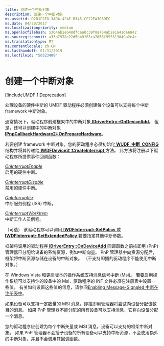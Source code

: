 ```yaml
---
title: 创建一个中断对象
description: 创建一个中断对象
ms.assetid: D281F2E8-3ADA-4F4E-B345-CE72FA3C69EC
ms.date: 04/20/2017
ms.localizationpriority: medium
ms.openlocfilehash: 5304ab2e648dfcaa0c39f8a764ab2e1a41de6842
ms.sourcegitcommit: a33b7978e22d5bb9f65ca7056f955319049a2e4c
ms.translationtype: MT
ms.contentlocale: zh-CN
ms.lasthandoff: 01/31/2019
ms.locfileid: "56523409"
---
```

# <a name="creating-an-interrupt-object"></a>创建一个中断对象


[!include[UMDF 1 Deprecation](../umdf-1-deprecation.md)]

处理设备的硬件中断的 UMDF 驱动程序必须创建每个设备可以支持每个中断 framework 中断对象。

通常情况下，驱动程序创建框架中的中断对象[ **IDriverEntry::OnDeviceAdd**](https://msdn.microsoft.com/library/windows/hardware/ff554896)。 但是，还可以创建中的中断对象[ **IPnpCallbackHardware2::OnPrepareHardware**](https://msdn.microsoft.com/library/windows/hardware/hh439734)。

若要创建 framework 中断对象，您的驱动程序必须初始化[ **WUDF\_中断\_CONFIG** ](https://msdn.microsoft.com/library/windows/hardware/hh464084)结构并将其传递给[ **IWDFDevice3::CreateInterrupt** ](https://msdn.microsoft.com/library/windows/hardware/hh451208)方法。 此方法将注册以下驱动程序所提供事件回调函数：

<a href="" id="oninterruptenable"></a>[*OnInterruptEnable*](https://msdn.microsoft.com/library/windows/hardware/hh463899)  
启用的硬件中断。

<a href="" id="oninterruptdisable"></a>[*OnInterruptDisable*](https://msdn.microsoft.com/library/windows/hardware/hh463895)  
禁用的硬件中断。

<a href="" id="oninterruptisr"></a>[*OnInterruptIsr*](https://msdn.microsoft.com/library/windows/hardware/hh463902)  
中断服务例程 (ISR) 中断。

<a href="" id="oninterruptworkitem"></a>[*OnInterruptWorkItem*](https://msdn.microsoft.com/library/windows/hardware/hh463905)  
中断工作人员例程。

（可选） 该驱动程序可以调用[ **IWDFInterrupt::SetPolicy** ](https://msdn.microsoft.com/library/windows/hardware/hh451328)或[ **IWDFInterrupt::SetExtendedPolicy** ](https://msdn.microsoft.com/library/windows/hardware/hh451324)若要指定其他中断参数。

框架将调用的驱动程序[ **IDriverEntry::OnDeviceAdd** ](https://msdn.microsoft.com/library/windows/hardware/ff554896)回调函数之前插即用 (PnP) 管理器已分配给设备的系统资源，例如中断向量。 PnP 管理器中向资源分配后，框架将中断资源存储在设备的中断对象。 （不支持即插的驱动程序不能使用中断对象。）

在 Windows Vista 和更高版本的操作系统支持消息信号中断 (Msi)。 若要启用操作系统可以支持你的设备中的 Msi，驱动程序的 INF 文件必须在注册表中设置一些值。 有关如何设置这些值的信息，请参阅[Enabling Message-Signaled 中断在注册表中](https://msdn.microsoft.com/library/windows/hardware/ff544246)。

如果设备可以支持一定数量的 MSI 消息，即插即用管理器将尝试向设备分配该数目的消息。 如果 PnP 管理器不能分配的所有设备可以支持消息，它将向设备分配一个消息。

您的驱动程序应创建为每个中断矢量或 MSI 消息，设备可以支持的框架中断对象。 如果 PnP 管理器不会授予设备的所有设备可以支持中断资源，不会使用额外的中断对象，并且不会调用其回调函数。

 

 





